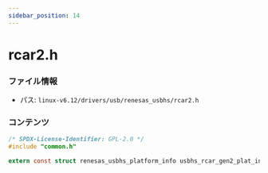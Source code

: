 ```yaml
---
sidebar_position: 14
---
```

# rcar2.h

### ファイル情報

- パス: `linux-v6.12/drivers/usb/renesas_usbhs/rcar2.h`

### コンテンツ

```h
/* SPDX-License-Identifier: GPL-2.0 */
#include "common.h"

extern const struct renesas_usbhs_platform_info usbhs_rcar_gen2_plat_info;

```
